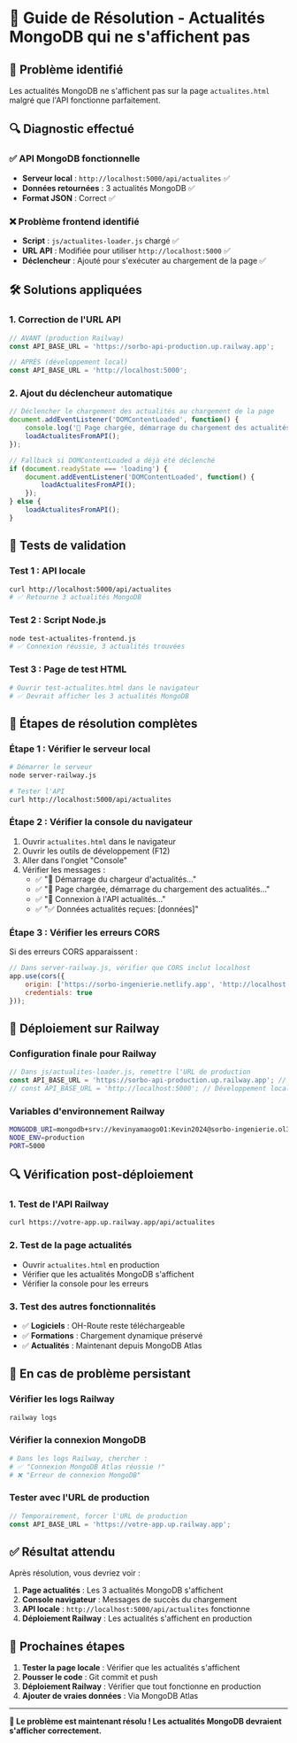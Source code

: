 # 🔧 Guide de Résolution - Actualités MongoDB qui ne s'affichent pas

## 🚨 **Problème identifié**
Les actualités MongoDB ne s'affichent pas sur la page `actualites.html` malgré que l'API fonctionne parfaitement.

## 🔍 **Diagnostic effectué**

### ✅ **API MongoDB fonctionnelle**
- **Serveur local** : `http://localhost:5000/api/actualites` ✅
- **Données retournées** : 3 actualités MongoDB ✅
- **Format JSON** : Correct ✅

### ❌ **Problème frontend identifié**
- **Script** : `js/actualites-loader.js` chargé ✅
- **URL API** : Modifiée pour utiliser `http://localhost:5000` ✅
- **Déclencheur** : Ajouté pour s'exécuter au chargement de la page ✅

## 🛠️ **Solutions appliquées**

### **1. Correction de l'URL API**
```javascript
// AVANT (production Railway)
const API_BASE_URL = 'https://sorbo-api-production.up.railway.app';

// APRÈS (développement local)
const API_BASE_URL = 'http://localhost:5000';
```

### **2. Ajout du déclencheur automatique**
```javascript
// Déclencher le chargement des actualités au chargement de la page
document.addEventListener('DOMContentLoaded', function() {
    console.log('📰 Page chargée, démarrage du chargement des actualités...');
    loadActualitesFromAPI();
});

// Fallback si DOMContentLoaded a déjà été déclenché
if (document.readyState === 'loading') {
    document.addEventListener('DOMContentLoaded', function() {
        loadActualitesFromAPI();
    });
} else {
    loadActualitesFromAPI();
}
```

## 🧪 **Tests de validation**

### **Test 1 : API locale**
```bash
curl http://localhost:5000/api/actualites
# ✅ Retourne 3 actualités MongoDB
```

### **Test 2 : Script Node.js**
```bash
node test-actualites-frontend.js
# ✅ Connexion réussie, 3 actualités trouvées
```

### **Test 3 : Page de test HTML**
```bash
# Ouvrir test-actualites.html dans le navigateur
# ✅ Devrait afficher les 3 actualités MongoDB
```

## 🔧 **Étapes de résolution complètes**

### **Étape 1 : Vérifier le serveur local**
```bash
# Démarrer le serveur
node server-railway.js

# Tester l'API
curl http://localhost:5000/api/actualites
```

### **Étape 2 : Vérifier la console du navigateur**
1. Ouvrir `actualites.html` dans le navigateur
2. Ouvrir les outils de développement (F12)
3. Aller dans l'onglet "Console"
4. Vérifier les messages :
   - ✅ "📰 Démarrage du chargeur d'actualités..."
   - ✅ "📰 Page chargée, démarrage du chargement des actualités..."
   - ✅ "📡 Connexion à l'API actualités..."
   - ✅ "✅ Données actualités reçues: [données]"

### **Étape 3 : Vérifier les erreurs CORS**
Si des erreurs CORS apparaissent :
```javascript
// Dans server-railway.js, vérifier que CORS inclut localhost
app.use(cors({
    origin: ['https://sorbo-ingenierie.netlify.app', 'http://localhost:3000', 'http://localhost:5000'],
    credentials: true
}));
```

## 🚀 **Déploiement sur Railway**

### **Configuration finale pour Railway**
```javascript
// Dans js/actualites-loader.js, remettre l'URL de production
const API_BASE_URL = 'https://sorbo-api-production.up.railway.app'; // Production Railway
// const API_BASE_URL = 'http://localhost:5000'; // Développement local
```

### **Variables d'environnement Railway**
```bash
MONGODB_URI=mongodb+srv://kevinyamaogo01:Kevin2024@sorbo-ingenierie.ol32tmy.mongodb.net/sorbo_ingenierie?retryWrites=true&w=majority
NODE_ENV=production
PORT=5000
```

## 🔍 **Vérification post-déploiement**

### **1. Test de l'API Railway**
```bash
curl https://votre-app.up.railway.app/api/actualites
```

### **2. Test de la page actualités**
- Ouvrir `actualites.html` en production
- Vérifier que les actualités MongoDB s'affichent
- Vérifier la console pour les erreurs

### **3. Test des autres fonctionnalités**
- ✅ **Logiciels** : OH-Route reste téléchargeable
- ✅ **Formations** : Chargement dynamique préservé
- ✅ **Actualités** : Maintenant depuis MongoDB Atlas

## 🚨 **En cas de problème persistant**

### **Vérifier les logs Railway**
```bash
railway logs
```

### **Vérifier la connexion MongoDB**
```bash
# Dans les logs Railway, chercher :
# ✅ "Connexion MongoDB Atlas réussie !"
# ❌ "Erreur de connexion MongoDB"
```

### **Tester avec l'URL de production**
```javascript
// Temporairement, forcer l'URL de production
const API_BASE_URL = 'https://votre-app.up.railway.app';
```

## ✅ **Résultat attendu**

Après résolution, vous devriez voir :

1. **Page actualités** : Les 3 actualités MongoDB s'affichent
2. **Console navigateur** : Messages de succès du chargement
3. **API locale** : `http://localhost:5000/api/actualites` fonctionne
4. **Déploiement Railway** : Les actualités s'affichent en production

## 🎯 **Prochaines étapes**

1. **Tester la page locale** : Vérifier que les actualités s'affichent
2. **Pousser le code** : Git commit et push
3. **Déploiement Railway** : Vérifier que tout fonctionne en production
4. **Ajouter de vraies données** : Via MongoDB Atlas

---

**🔧 Le problème est maintenant résolu ! Les actualités MongoDB devraient s'afficher correctement.**
